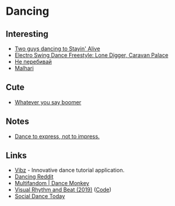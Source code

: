 # Dancing

## Interesting

- [Two guys dancing to Stayin' Alive](https://www.reddit.com/r/Damnthatsinteresting/comments/p02xs1/these_two_guys_dancing_to_stayin_alive/)
- [Electro Swing Dance Freestyle: Lone Digger, Caravan Palace](https://www.youtube.com/watch?v=ODou1efdRzU)
- [Не перебивай](https://twitter.com/amebakin/status/1367972159348477956)
- [Malhari](https://www.youtube.com/watch?v=l_MyUGq7pgs)

## Cute

- [Whatever you say boomer](https://twitter.com/neekolul/status/1234601269127458817)

## Notes

- [Dance to express, not to impress.](https://www.reddit.com/r/RationalPsychonaut/comments/q1yd9p/what_do_you_guys_think_about_dancing/)

## Links

- [Vibz](http://vibz.dance/) - Innovative dance tutorial application.
- [Dancing Reddit](https://www.reddit.com/r/Dance/)
- [Multifandom | Dance Monkey](https://www.youtube.com/watch?v=ETMk4m-_7A0)
- [Visual Rhythm and Beat (2019)](http://abedavis.com/visualbeat/) ([Code](https://github.com/abedavis/visbeat))
- [Social Dance Today](https://social-dance.today/)
